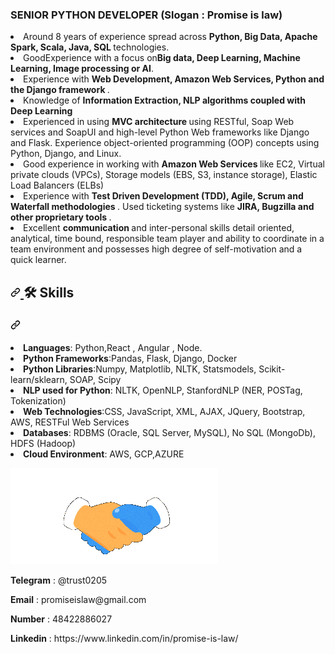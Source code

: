 
### SENIOR PYTHON DEVELOPER (Slogan : Promise is law)
<ui>
 <p dir="auto">
  <li>Around 8 years of experience spread across <strong> Python, Big Data, Apache Spark, Scala, Java, SQL </strong> technologies.</li>
  <li>GoodExperience with a focus on<strong>Big data, Deep Learning, Machine Learning, Image processing or AI</strong>.</li>
  <li>Experience with <strong> Web Development, Amazon Web Services, Python and the Django framework </strong>.</li>
  <li>Knowledge of <strong>Information Extraction, NLP algorithms coupled with Deep Learning </strong></li>
  <li>Experienced in using <strong> MVC architecture </strong> using RESTful, Soap Web services and SoapUI and high-level Python Web frameworks like Django and Flask. Experience object-oriented programming (OOP) concepts using Python, Django, and Linux.</li>
  <li>Good experience in working with <strong> Amazon Web Services </strong> like EC2, Virtual private clouds (VPCs), Storage models (EBS, S3, instance storage), Elastic Load Balancers (ELBs)</li>
  <li>Experience with <strong> Test Driven Development (TDD), Agile, Scrum and Waterfall methodologies </strong> . Used ticketing systems like <strong> JIRA, Bugzilla and other proprietary tools </strong>.</li>
  <li>Excellent <strong>communication </strong> and inter-personal skills detail oriented, analytical, time bound, responsible team player and ability to coordinate in a team environment and possesses high degree of self-motivation and a quick learner.</li>
  
 </p>
</ui>









<h2 dir="auto">
        <a id="user-content-️-skills" class="anchor" aria-hidden="true" href="#️-skills">
            <svg class="octicon octicon-link" viewBox="0 0 16 16" version="1.1" width="16" height="16" aria-hidden="true">
                <path fill-rule="evenodd" d="M7.775 3.275a.75.75 0 001.06 1.06l1.25-1.25a2 2 0 112.83 2.83l-2.5 2.5a2 2 0 01-2.83 0 .75.75 0 00-1.06 1.06 3.5 3.5 0 004.95 0l2.5-2.5a3.5 3.5 0 00-4.95-4.95l-1.25 1.25zm-4.69 9.64a2 2 0 010-2.83l2.5-2.5a2 2 0 012.83 0 .75.75 0 001.06-1.06 3.5 3.5 0 00-4.95 0l-2.5 2.5a3.5 3.5 0 004.95 4.95l1.25-1.25a.75.75 0 00-1.06-1.06l-1.25 1.25a2 2 0 01-2.83 0z">
                </path>
            </svg>
        </a>
        <g-emoji class="g-emoji" alias="hammer_and_wrench" fallback-src="https://github.githubassets.com/images/icons/emoji/unicode/1f6e0.png">🛠️</g-emoji> Skills
    </h2>
    <h3 dir="auto">
        <a id="user-content-block-chain-development" class="anchor" aria-hidden="true" href="#block-chain-development">
            <svg class="octicon octicon-link" viewBox="0 0 16 16" version="1.1" width="16" height="16" aria-hidden="true">
                <path fill-rule="evenodd" d="M7.775 3.275a.75.75 0 001.06 1.06l1.25-1.25a2 2 0 112.83 2.83l-2.5 2.5a2 2 0 01-2.83 0 .75.75 0 00-1.06 1.06 3.5 3.5 0 004.95 0l2.5-2.5a3.5 3.5 0 00-4.95-4.95l-1.25 1.25zm-4.69 9.64a2 2 0 010-2.83l2.5-2.5a2 2 0 012.83 0 .75.75 0 001.06-1.06 3.5 3.5 0 00-4.95 0l-2.5 2.5a3.5 3.5 0 004.95 4.95l1.25-1.25a.75.75 0 00-1.06-1.06l-1.25 1.25a2 2 0 01-2.83 0z"></path>
            </svg>
        </a>
    </h3>
    <p dir="auto">
     <ui>
      <li><strong>Languages</strong>: Python,React , Angular , Node.</li>
      <li><strong>Python Frameworks</strong>:Pandas, Flask, Django, Docker</li>
      <li><strong>Python Libraries</strong>:Numpy, Matplotlib, NLTK, Statsmodels, Scikit-learn/sklearn, SOAP, Scipy</li>
      <li><strong>NLP used for Python</strong>: NLTK, OpenNLP, StanfordNLP (NER, POSTag, Tokenization)</li>
      <li><strong>Web Technologies</strong>:CSS, JavaScript, XML, AJAX, JQuery, Bootstrap, AWS, RESTFul Web Services</li>
      <li><strong>Databases</strong>: RDBMS (Oracle, SQL Server, MySQL), No SQL (MongoDb), HDFS (Hadoop)</li>
      <li><strong>Cloud Environment</strong>: AWS, GCP,AZURE</li>
     </ui>
    </p>
    
<a target="_blank" rel="noopener noreferrer" href="https://github.com/sasuke031026/sasuke031026/blob/main/shake.gif" data-target="animated-image.originalLink"><img src="https://github.com/sasuke031026/sasuke031026/raw/main/shake.gif" style="max-width: 100%; display: inline-block;" data-target="animated-image.originalImage"></a>
<p><strong>Telegram</strong> : @trust0205 </p>
<p><strong>Email</strong> : promiseislaw@gmail.com </p>
<p><strong>Number</strong> : 48422886027 </p>
<p><strong>Linkedin</strong> : https://www.linkedin.com/in/promise-is-law/</p>
